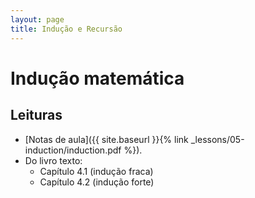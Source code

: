 ```yaml
---
layout: page
title: Indução e Recursão
---
```


# Indução matemática

## Leituras

- [Notas de aula]({{ site.baseurl }}{% link _lessons/05-induction/induction.pdf %}).
- Do livro texto:
  - Capítulo 4.1 (indução fraca)
  - Capítulo 4.2 (indução forte)

